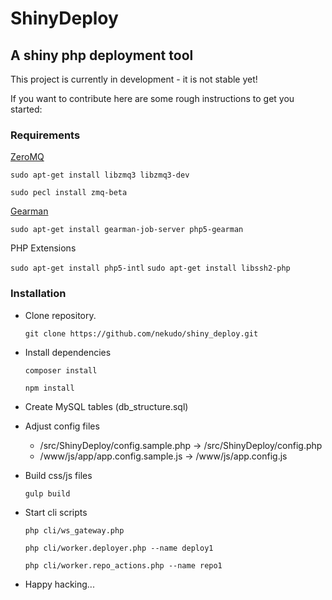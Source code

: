 # ShinyDeploy
## A shiny php deployment tool

This project is currently in development - it is not stable yet!

If you want to contribute here are some rough instructions to get you started:

### Requirements

[ZeroMQ](http://zeromq.org/bindings:php)

```sudo apt-get install libzmq3 libzmq3-dev```

```sudo pecl install zmq-beta```

[Gearman](http://gearman.org/download/#php)

```sudo apt-get install gearman-job-server php5-gearman```


PHP Extensions

```sudo apt-get install php5-intl```
```sudo apt-get install libssh2-php```


### Installation

* Clone repository.

  ```git clone https://github.com/nekudo/shiny_deploy.git```
  
* Install dependencies

  ```composer install```
  
  ```npm install```

* Create MySQL tables (db_structure.sql)
* Adjust config files
  * /src/ShinyDeploy/config.sample.php -> /src/ShinyDeploy/config.php
  * /www/js/app/app.config.sample.js -> /www/js/app.config.js
* Build css/js files

  ```gulp build```
  
* Start cli scripts

  ```php cli/ws_gateway.php```
  
  ```php cli/worker.deployer.php --name deploy1```
  
  ```php cli/worker.repo_actions.php --name repo1```

* Happy hacking...